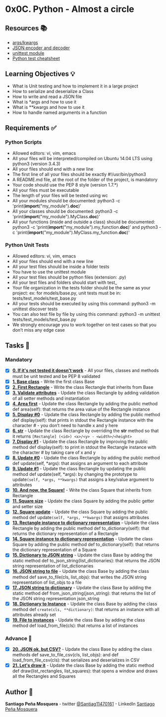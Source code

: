 # 0x0C. Python - Almost a circle
## Resources :books:

* [args/kwargs](https://intranet.hbtn.io/rltoken/SON4gFe6PsxruKOjLYGfig)
* [JSON encoder and decoder](https://intranet.hbtn.io/rltoken/TY4rfu2AZtXlRmPVNZm1Lw)
* [unittest module](https://intranet.hbtn.io/rltoken/T7uxwxtGdbRRW9pkD4eO0g)
* [Python test cheatsheet](https://intranet.hbtn.io/rltoken/SfEo3RQeAXXYI9yabFRw3g)

## Learning Objectives :bulb:
* What is Unit testing and how to implement it in a large project
* How to serialize and deserialize a Class
* How to write and read a JSON file
* What is *args and how to use it
* What is **kwargs and how to use it
* How to handle named arguments in a function

## Requirements :white_check_mark:

### Python Scripts
* Allowed editors: vi, vim, emacs
* All your files will be interpreted/compiled on Ubuntu 14.04 LTS using python3 (version 3.4.3)
* All your files should end with a new line
* The first line of all your files should be exactly #!/usr/bin/python3
* A README.md file, at the root of the folder of the project, is mandatory
* Your code should use the PEP 8 style (version 1.7.*)
* All your files must be executable
* The length of your files will be tested using wc
* All your modules should be documented: python3 -c 'print(__import__("my_module").__doc__)'
* All your classes should be documented: python3 -c 'print(__import__("my_module").MyClass.__doc__)'
* All your functions (inside and outside a class) should be documented: python3 -c 'print(__import__("my_module").my_function.__doc__)' and python3 -c 'print(__import__("my_module").MyClass.my_function.__doc__)'
### Python Unit Tests
* Allowed editors: vi, vim, emacs
* All your files should end with a new line
* All your test files should be inside a folder tests
* You have to use the unittest module
* All your test files should be python files (extension: .py)
* All your test files and folders should start with test_
* Your file organization in the tests folder should be the same as your project: ex: for models/base.py, unit tests must be in: tests/test_models/test_base.py
* All your tests should be executed by using this command: python3 -m unittest discover tests
* You can also test file by file by using this command: python3 -m unittest tests/test_models/test_base.py
* We strongly encourage you to work together on test cases so that you don’t miss any edge case

## Tasks :page_with_curl:
### Mandatory
- [x] **[0. If it's not tested it doesn't work](./tests/)** - All your files, classes and methods must be unit tested and be PEP 8 validated
- [x] **[1. Base class](./models/base.py)** - Write the first class Base
- [x] **[2. First Rectangle](./models/rectangle.py)** - Write the class Rectangle that inherits from Base
- [x] **[3. Validate attributes](./models/rectangle.py)** - Update the class Rectangle by adding validation of all setter methods and instantiation
- [x] **[4. Area first](./models/rectangle.py)** - Update the class Rectangle by adding the public method def area(self): that returns the area value of the Rectangle instance
- [x] **[5. Display #0](./models/rectangle.py)** - Update the class Rectangle by adding the public method def display(self): that prints in stdout the Rectangle instance with the character # - you don’t need to handle x and y here
- [x] **[6. __str__](./models/rectangle.py)** - Update the class Rectangle by overriding the __str__ method so that it returns `[Rectangle] (<id>) <x>/<y> - <width>/<height>`
- [x] **[7. Display #1](./models/rectangle.py)** - Update the class Rectangle by improving the public method def display(self): to print in stdout the Rectangle instance with the character # by taking care of x and y
- [x] **[8. Update #0](./models/rectangle.py)** - Update the class Rectangle by adding the public method def update(self, *args): that assigns an argument to each attribute
- [x] **[9. Update #1](./models/rectangle.py)** - Update the class Rectangle by updating the public method def update(self, *args): by changing the prototype to update`(self, *args, **kwargs)` that assigns a key/value argument to attributes
- [x] **[10. And now, the Square!](./models/square.py)** - Write the class Square that inherits from Rectangle
- [x] **[11. Square size](./models/square.py)** - Update the class Square by adding the public getter and setter size
- [x] **[12. Square update](./models/square.py)** - Update the class Square by adding the public method def update`(self, *args, **kwargs)` that assigns attributes
- [x] **[13. Rectangle instance to dictionary representation](./models/rectangle.py)** - Update the class Rectangle by adding the public method def to_dictionary(self): that returns the dictionary representation of a Rectangle
- [x] **[14. Square instance to dictionary representation](./models/square.py)** - Update the class Square by adding the public method def to_dictionary(self): that returns the dictionary representation of a Square
- [x] **[15. Dictionary to JSON string](./models/base.py)** - Update the class Base by adding the static method def to_json_string(list_dictionaries): that returns the JSON string representation of list_dictionaries
- [x] **[16. JSON string to file](./models/base.py)** - Update the class Base by adding the class method def save_to_file(cls, list_objs): that writes the JSON string representation of list_objs to a file
- [x] **[17. JSON string to dictionary](./models/base.py)** - Update the class Base by adding the static method def from_json_string(json_string): that returns the list of the JSON string representation json_string
- [x] **[18. Dictionary to Instance](./models/base.py)** - Update the class Base by adding the class method def `create(cls, **dictionary)`: that returns an instance with all attributes already set
- [x] **[19. File to instances](./models/base.py)** - Update the class Base by adding the class method def load_from_file(cls): that returns a list of instances
### Advance :muscle:
- [x] **[20. JSON ok, but CSV?](./models/)** - Update the class Base by adding the class methods def save_to_file_csv(cls, list_objs): and def load_from_file_csv(cls): that serializes and deserializes in CSV
- [x] **[21. Let's draw it](./models/base.py)** - Update the class Base by adding the static method def draw(list_rectangles, list_squares): that opens a window and draws all the Rectangles and Squares

## Author :pencil:
**Santiago Peña Mosquera** - twitter [@Santiag11470161](https://twitter.com/Santiag11470161) - LinkedIn [Santiago Peña Mosquera](https://www.linkedin.com/in/santiago-pe%C3%B1a-mosquera-abaa20196/)
